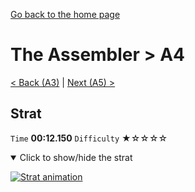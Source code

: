[Go back to the home page](https://github.com/Doublevil/scbspeedrun)

# The Assembler > A4

[< Back (A3)](https://github.com/Doublevil/scbspeedrun/blob/main/levels/A/A3.md) | [Next (A5) >](https://github.com/Doublevil/scbspeedrun/blob/main/levels/A/A5.md)

## Strat

`Time` **00:12.150** `Difficulty` ★☆☆☆☆
<details open>
  <summary>Click to show/hide the strat</summary>

  [![Strat animation](https://github.com/Doublevil/scbspeedrun/blob/main/media/levels/A/A4_Strat.webp)](https://github.com/Doublevil/scbspeedrun/blob/main/media/levels/A/A4_Strat.mp4?raw=true)
</details>
